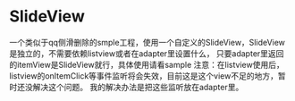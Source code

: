 # SlideView


   一个类似于qq侧滑删除的smple工程，使用一个自定义的SlideView，SlideView是独立的，不需要依赖listview或者在adapter里设置什么，
只要adapter里返回的itemView是SlideView就行，具体使用请看sample
  注意：在listview使用后，listview的onItemClick等事件监听将会失效，目前这是这个view不足的地方，暂时还没解决这个问题。
  我的解决办法是把这些监听放在adapter里。
  
